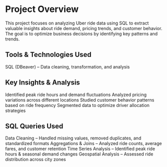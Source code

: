 # Project Overview
This project focuses on analyzing Uber ride data using SQL to extract valuable insights about ride demand, pricing trends, and customer behavior. The goal is to optimize business decisions by identifying key patterns and trends.

## Tools & Technologies Used
SQL (DBeaver) – Data cleaning, transformation, and analysis

## Key Insights & Analysis
Identified peak ride hours and demand fluctuations
Analyzed pricing variations across different locations
Studied customer behavior patterns based on ride frequency
Segmented data to optimize driver allocation strategies

## SQL Queries Used
Data Cleaning – Handled missing values, removed duplicates, and standardized formats
Aggregations & Joins – Analyzed ride counts, average fares, and customer retention
Time Series Analysis – Identified peak ride hours & seasonal demand changes
Geospatial Analysis – Assessed ride distribution across city zones
